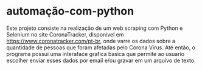 # automação-com-python

Este projeto consiste na realização de um web scraping com Python e Selenium no site CoronaTracker, disponivel em https://www.coronatracker.com/pt-br, onde varre os dados sobre a quantidade de pessoas que foram afetadas pelo Corona Virus. Até então, o programa possui uma interaface grafica basica que permite ao usuario escolher enviar esses dados por email e/ou gravar em um arquivo de texto.
